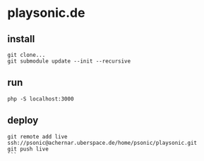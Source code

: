 # playsonic.de

## install

````
git clone...
git submodule update --init --recursive
````
## run
````
php -S localhost:3000
````
## deploy
````
git remote add live ssh://psonic@achernar.uberspace.de/home/psonic/playsonic.git
git push live
```
